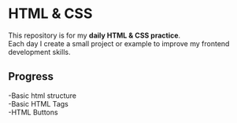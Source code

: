 # HTML & CSS 

This repository is for my **daily HTML & CSS practice**.  
Each day I create a small project or example to improve my frontend development skills.

## Progress
-Basic html structure <br>
-Basic HTML Tags<br>
-HTML Buttons<br>
